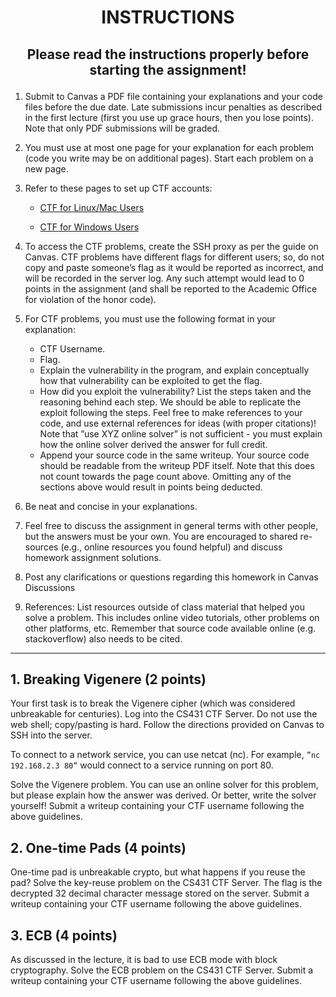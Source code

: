 # <p style="text-align: center;">INSTRUCTIONS</p>
## <p style="text-align: center;">Please read the instructions properly before starting the assignment! </p>

1. Submit to Canvas a PDF file containing your explanations and your code files before the due date. Late submissions incur penalties as described in the first lecture (first you use up grace hours, then you lose points). Note that only PDF submissions will be graded.

2. You must use at most one page for your explanation for each problem (code you write may be on additional pages). Start each problem on a new page.

3. Refer to these pages to set up CTF accounts:

<ul><ul>
<li> 

[CTF for Linux/Mac Users](https://canvas.instructure.com/courses/6004067/pages/connecting-to-the-ctf-server-for-linux-slash-mac)

<li>  

[CTF for Windows Users](https://canvas.instructure.com/courses/6004067/pages/connecting-to-the-ctf-server-for-linux-slash-mac)

</ul></ul>

4. To access the CTF problems, create the SSH proxy as per the guide on Canvas. CTF problems have different flags for different users; so, do not copy and paste someone’s flag as it would be reported as incorrect, and will be recorded in the server log. Any such attempt would lead to 0 points in the assignment (and shall be reported to the Academic Office for violation of the honor code).

5. For CTF problems, you must use the following format in your explanation:
<ul><ul>

<li>CTF Username.  

<li>Flag.  

<li> Explain the vulnerability in the program, and explain conceptually how that vulnerability can be exploited to get the flag.  

<li> How did you exploit the vulnerability? List the steps taken and the reasoning behind each step. We should be able to replicate the exploit following the steps. Feel free to make references to your code, and use external references for ideas (with proper citations)! Note that ”use XYZ online solver” is not sufficient - you must explain how the online solver derived the answer for full credit.

<li>Append your source code in the same writeup. Your source code should be readable from the writeup PDF itself. Note that this does not count towards the page count above.
Omitting any of the sections above would result in points being deducted.

</ul></ul>

6. Be neat and concise in your explanations.

7. Feel free to discuss the assignment in general terms with other people, but the answers must be your own. You are encouraged to shared re- sources (e.g., online resources you found helpful) and discuss homework assignment solutions.

8. Post any clarifications or questions regarding this homework in Canvas Discussions

9. References: List resources outside of class material that helped you solve a problem. This includes online video tutorials, other problems on other platforms, etc. Remember that source code available online (e.g. stackoverflow) also needs to be cited.

--- 

## 1. Breaking Vigenere (2 points)
Your first task is to break the Vigenere cipher (which was considered unbreakable for centuries). Log into the CS431 CTF Server. Do not use the web shell; copy/pasting is hard. Follow the directions provided on Canvas to SSH into the server.

To connect to a network service, you can use netcat (nc). For example, ```”nc 192.168.2.3 80”``` would connect to a service running on port 80.

Solve the Vigenere problem. You can use an online solver for this problem, but please explain how the answer was derived.
Or better, write the solver yourself! Submit a writeup containing your CTF username following the above guidelines.

## 2. One-time Pads (4 points)
One-time pad is unbreakable crypto, but what happens if you reuse the pad? Solve the key-reuse problem on the CS431 CTF Server. The flag is the decrypted 32 decimal character message stored on the server. Submit a writeup containing your CTF username following the above guidelines.

## 3. ECB (4 points)
As discussed in the lecture, it is bad to use ECB mode with block cryptography. Solve the ECB problem on the CS431 CTF Server. Submit a writeup containing your CTF username following the above guidelines.